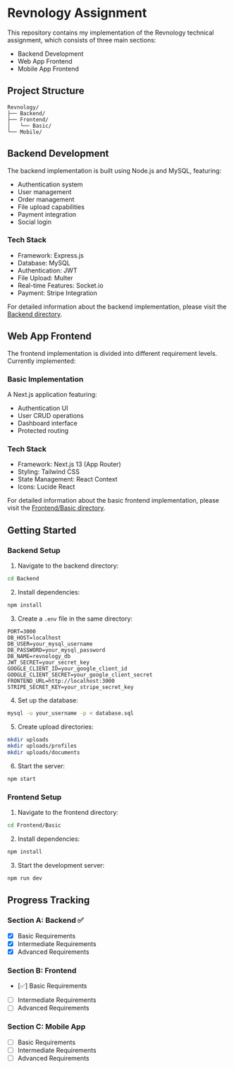 # Revnology Assignment

This repository contains my implementation of the Revnology technical assignment, which consists of three main sections:
- Backend Development 
- Web App Frontend 
- Mobile App Frontend 

## Project Structure
```
Revnology/
├── Backend/              
├── Frontend/             
│   └── Basic/           
└── Mobile/              
```

## Backend Development
The backend implementation is built using Node.js and MySQL, featuring:
- Authentication system
- User management
- Order management
- File upload capabilities
- Payment integration
- Social login

### Tech Stack
- Framework: Express.js
- Database: MySQL
- Authentication: JWT
- File Upload: Multer
- Real-time Features: Socket.io
- Payment: Stripe Integration

For detailed information about the backend implementation, please visit the [Backend directory](./Backend).

## Web App Frontend
The frontend implementation is divided into different requirement levels. Currently implemented:

### Basic Implementation
A Next.js application featuring:
- Authentication UI
- User CRUD operations
- Dashboard interface
- Protected routing

### Tech Stack
- Framework: Next.js 13 (App Router)
- Styling: Tailwind CSS
- State Management: React Context
- Icons: Lucide React

For detailed information about the basic frontend implementation, please visit the [Frontend/Basic directory](./Frontend/Basic).

## Getting Started

### Backend Setup
1. Navigate to the backend directory:
```bash
cd Backend
```
2. Install dependencies:
```bash
npm install
```
3. Create a `.env` file in the same directory:
```env
PORT=3000
DB_HOST=localhost
DB_USER=your_mysql_username
DB_PASSWORD=your_mysql_password
DB_NAME=revnology_db
JWT_SECRET=your_secret_key
GOOGLE_CLIENT_ID=your_google_client_id
GOOGLE_CLIENT_SECRET=your_google_client_secret
FRONTEND_URL=http://localhost:3000
STRIPE_SECRET_KEY=your_stripe_secret_key
```
4. Set up the database:
```bash
mysql -u your_username -p < database.sql
```

5. Create upload directories:
```bash
mkdir uploads
mkdir uploads/profiles
mkdir uploads/documents
```

6. Start the server:
```bash
npm start
```

### Frontend Setup
1. Navigate to the frontend directory:
```bash
cd Frontend/Basic
```
2. Install dependencies:
```bash
npm install
```
3. Start the development server:
```bash
npm run dev
```

## Progress Tracking

### Section A: Backend ✅
- [x] Basic Requirements
- [x] Intermediate Requirements
- [x] Advanced Requirements

### Section B: Frontend
- [:white_check_mark:] Basic Requirements
- [ ] Intermediate Requirements
- [ ] Advanced Requirements

### Section C: Mobile App
- [ ] Basic Requirements
- [ ] Intermediate Requirements
- [ ] Advanced Requirements
